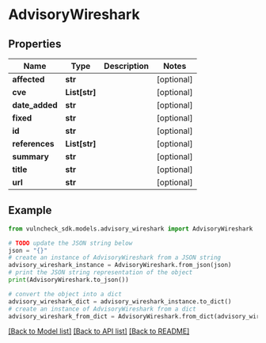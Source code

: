 # AdvisoryWireshark


## Properties

Name | Type | Description | Notes
------------ | ------------- | ------------- | -------------
**affected** | **str** |  | [optional] 
**cve** | **List[str]** |  | [optional] 
**date_added** | **str** |  | [optional] 
**fixed** | **str** |  | [optional] 
**id** | **str** |  | [optional] 
**references** | **List[str]** |  | [optional] 
**summary** | **str** |  | [optional] 
**title** | **str** |  | [optional] 
**url** | **str** |  | [optional] 

## Example

```python
from vulncheck_sdk.models.advisory_wireshark import AdvisoryWireshark

# TODO update the JSON string below
json = "{}"
# create an instance of AdvisoryWireshark from a JSON string
advisory_wireshark_instance = AdvisoryWireshark.from_json(json)
# print the JSON string representation of the object
print(AdvisoryWireshark.to_json())

# convert the object into a dict
advisory_wireshark_dict = advisory_wireshark_instance.to_dict()
# create an instance of AdvisoryWireshark from a dict
advisory_wireshark_from_dict = AdvisoryWireshark.from_dict(advisory_wireshark_dict)
```
[[Back to Model list]](../README.md#documentation-for-models) [[Back to API list]](../README.md#documentation-for-api-endpoints) [[Back to README]](../README.md)


